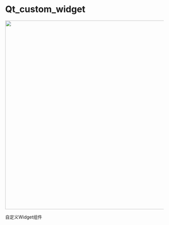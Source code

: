 # Qt_custom_widget


<img src="https://github.com/rongfengtong/Qt_custom_widget/assets/89334236/9dfb76c9-c85d-4642-ad50-dedf63d00e32" width=600px>   

自定义Widget组件
